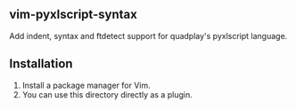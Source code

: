 vim-pyxlscript-syntax
---------------------

Add indent, syntax and ftdetect support for quadplay's pyxlscript language.

Installation
------------

1. Install a package manager for Vim.
2. You can use this directory directly as a plugin.
